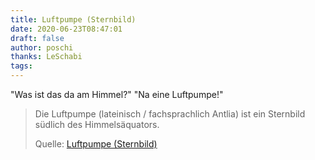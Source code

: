 ```yaml
---
title: Luftpumpe (Sternbild)
date: 2020-06-23T08:47:01
draft: false
author: poschi
thanks: LeSchabi
tags: 
---
```


"Was ist das da am Himmel?" "Na eine Luftpumpe!"


> Die Luftpumpe (lateinisch / fachsprachlich Antlia) ist ein Sternbild südlich
> des Himmelsäquators.
>
> Quelle: [Luftpumpe (Sternbild)](https://de.wikipedia.org/wiki/Luftpumpe_%28Sternbild%29)
